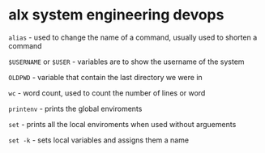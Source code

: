 # alx system engineering devops

`alias` - used to change the name of a command, usually used to shorten a command

`$USERNAME` or `$USER` - variables are to show the username of the system

`OLDPWD` - variable that contain the last directory we were in

`wc` - word count, used to count the number of lines or word

`printenv` - prints the global enviroments

`set` - prints all the local enviroments when used without arguements

`set -k` - sets local variables and assigns them a name
